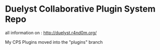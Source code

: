 # Duelyst Collaborative Plugin System Repo

all information on : http://duelyst.r4nd0m.org/

My CPS Plugins moved into the "plugins" branch
